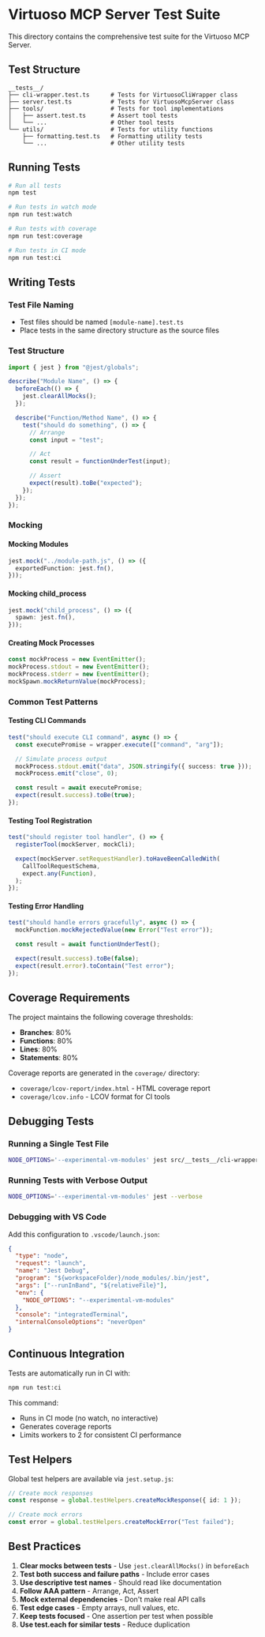 # Virtuoso MCP Server Test Suite

This directory contains the comprehensive test suite for the Virtuoso MCP Server.

## Test Structure

```
__tests__/
├── cli-wrapper.test.ts      # Tests for VirtuosoCliWrapper class
├── server.test.ts           # Tests for VirtuosoMcpServer class
├── tools/                   # Tests for tool implementations
│   ├── assert.test.ts       # Assert tool tests
│   └── ...                  # Other tool tests
└── utils/                   # Tests for utility functions
    ├── formatting.test.ts   # Formatting utility tests
    └── ...                  # Other utility tests
```

## Running Tests

```bash
# Run all tests
npm test

# Run tests in watch mode
npm run test:watch

# Run tests with coverage
npm run test:coverage

# Run tests in CI mode
npm run test:ci
```

## Writing Tests

### Test File Naming

- Test files should be named `[module-name].test.ts`
- Place tests in the same directory structure as the source files

### Test Structure

```typescript
import { jest } from "@jest/globals";

describe("Module Name", () => {
  beforeEach(() => {
    jest.clearAllMocks();
  });

  describe("Function/Method Name", () => {
    test("should do something", () => {
      // Arrange
      const input = "test";

      // Act
      const result = functionUnderTest(input);

      // Assert
      expect(result).toBe("expected");
    });
  });
});
```

### Mocking

#### Mocking Modules

```typescript
jest.mock("../module-path.js", () => ({
  exportedFunction: jest.fn(),
}));
```

#### Mocking child_process

```typescript
jest.mock("child_process", () => ({
  spawn: jest.fn(),
}));
```

#### Creating Mock Processes

```typescript
const mockProcess = new EventEmitter();
mockProcess.stdout = new EventEmitter();
mockProcess.stderr = new EventEmitter();
mockSpawn.mockReturnValue(mockProcess);
```

### Common Test Patterns

#### Testing CLI Commands

```typescript
test("should execute CLI command", async () => {
  const executePromise = wrapper.execute(["command", "arg"]);

  // Simulate process output
  mockProcess.stdout.emit("data", JSON.stringify({ success: true }));
  mockProcess.emit("close", 0);

  const result = await executePromise;
  expect(result.success).toBe(true);
});
```

#### Testing Tool Registration

```typescript
test("should register tool handler", () => {
  registerTool(mockServer, mockCli);

  expect(mockServer.setRequestHandler).toHaveBeenCalledWith(
    CallToolRequestSchema,
    expect.any(Function),
  );
});
```

#### Testing Error Handling

```typescript
test("should handle errors gracefully", async () => {
  mockFunction.mockRejectedValue(new Error("Test error"));

  const result = await functionUnderTest();

  expect(result.success).toBe(false);
  expect(result.error).toContain("Test error");
});
```

## Coverage Requirements

The project maintains the following coverage thresholds:

- **Branches**: 80%
- **Functions**: 80%
- **Lines**: 80%
- **Statements**: 80%

Coverage reports are generated in the `coverage/` directory:

- `coverage/lcov-report/index.html` - HTML coverage report
- `coverage/lcov.info` - LCOV format for CI tools

## Debugging Tests

### Running a Single Test File

```bash
NODE_OPTIONS='--experimental-vm-modules' jest src/__tests__/cli-wrapper.test.ts
```

### Running Tests with Verbose Output

```bash
NODE_OPTIONS='--experimental-vm-modules' jest --verbose
```

### Debugging with VS Code

Add this configuration to `.vscode/launch.json`:

```json
{
  "type": "node",
  "request": "launch",
  "name": "Jest Debug",
  "program": "${workspaceFolder}/node_modules/.bin/jest",
  "args": ["--runInBand", "${relativeFile}"],
  "env": {
    "NODE_OPTIONS": "--experimental-vm-modules"
  },
  "console": "integratedTerminal",
  "internalConsoleOptions": "neverOpen"
}
```

## Continuous Integration

Tests are automatically run in CI with:

```bash
npm run test:ci
```

This command:

- Runs in CI mode (no watch, no interactive)
- Generates coverage reports
- Limits workers to 2 for consistent CI performance

## Test Helpers

Global test helpers are available via `jest.setup.js`:

```typescript
// Create mock responses
const response = global.testHelpers.createMockResponse({ id: 1 });

// Create mock errors
const error = global.testHelpers.createMockError("Test failed");
```

## Best Practices

1. **Clear mocks between tests** - Use `jest.clearAllMocks()` in `beforeEach`
2. **Test both success and failure paths** - Include error cases
3. **Use descriptive test names** - Should read like documentation
4. **Follow AAA pattern** - Arrange, Act, Assert
5. **Mock external dependencies** - Don't make real API calls
6. **Test edge cases** - Empty arrays, null values, etc.
7. **Keep tests focused** - One assertion per test when possible
8. **Use test.each for similar tests** - Reduce duplication
